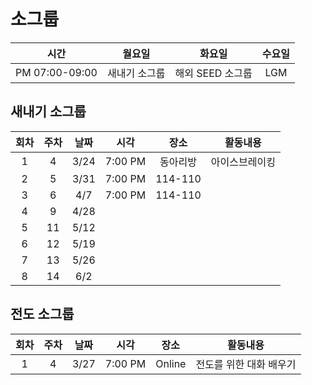 # 소그룹
|시간|월요일|화요일|수요일|
|:---:|:---:|:---:|:---:|
|PM 07:00-09:00|새내기 소그룹|해외 SEED 소그룹|LGM|

## 새내기 소그룹
|회차|주차|날짜|시각|장소|활동내용|
|:---:|:---:|:---:|:---:|:---:|:---:|
|1|4|3/24|7:00 PM|동아리방|아이스브레이킹|
|2|5|3/31|7:00 PM|114-110|
|3|6|4/7|7:00 PM|114-110|
|4|9|4/28|
|5|11|5/12|
|6|12|5/19|
|7|13|5/26|
|8|14|6/2|


## 전도 소그룹
|회차|주차|날짜|시각|장소|활동내용|
|:---:|:---:|:---:|:---:|:---:|:---:|
|1|4|3/27|7:00 PM|Online|전도를 위한 대화 배우기|